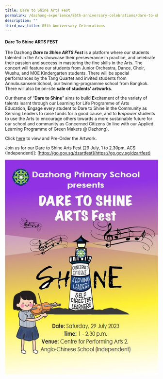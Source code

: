 ```yaml
---
title: Dare to Shine Arts Fest
permalink: /dazhong-experience/85th-anniversary-celebrations/dare-to-shine-arts-fest/
description: ""
third_nav_title: 85th Anniversary Celebrations
---
```

#### Dare To Shine ARTS FEST

The Dazhong **_Dare to Shine ARTS Fest_** is a platform where our students talented in the Arts showcase their perseverance in practice, and celebrate their passion and success in mastering the fine skills in the Arts. The concert will feature our students from Junior Orchestra, Dance, Choir, Wushu, and MOE Kindergarten students. There will be special performances by the Tang Quartet and invited students from Annubusansem School, our twinning-programme school from Bangkok. There will also be on-site **sale of students’ artworks**.

Our theme of “**Dare to Shine**” aims to build **E**xcitement of the variety of talents learnt through our Learning for Life Programme of Arts Education, **E**ngage every student to Dare to Shine in the Community as Serving Leaders to raise funds for a good cause, and to **E**_mpower_ students to use the Arts to encourage others towards a more sustainable future for our school and community as Concerned Citizens (in line with our Applied Learning Programme of Green Makers @ Dazhong).

Click [here](https://go.gov.sg/arts-fest-art-exhibition) to view and Pre-Order the Artwork.

Join us for our Dare to Shine Arts Fest \[29 July, 1 to 2.30pm, ACS (Independent)\]: [https://go.gov.sg/dzartfest](https://go.gov.sg/dzartfest)

![](/images/arts%20fest%20graphic.JPG)